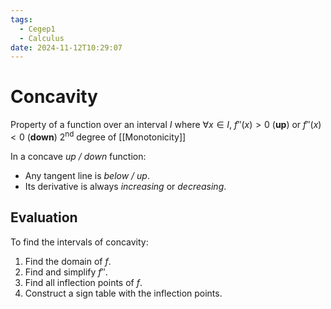 ```yaml
---
tags:
  - Cegep1
  - Calculus
date: 2024-11-12T10:29:07
---
```


# Concavity

Property of a function over an interval $I$ where $\forall x \in I,\ f''(x) > 0$ (**up**) or $f''(x) < 0$ (**down**)
2<sup>nd</sup> degree of [[Monotonicity]]

In a concave *up / down* function:

- Any tangent line is *below / up*.
- Its derivative is always *increasing* or *decreasing*.

## Evaluation

To find the intervals of concavity:

1. Find the domain of $f$.
2. Find and simplify $f''$.
3. Find all inflection points of $f$.
4. Construct a sign table with the inflection points.